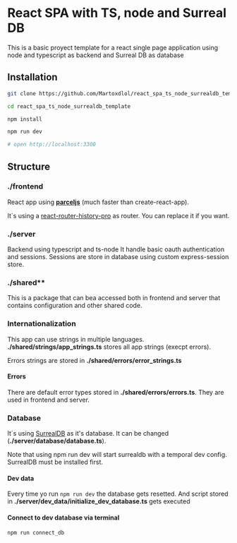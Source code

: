 # React SPA with TS, node and Surreal DB

This is a basic proyect template for a react single page application 
using node and typescript as backend and Surreal DB as database

## Installation

```bash
git clone https://github.com/Martoxdlol/react_spa_ts_node_surrealdb_template

cd react_spa_ts_node_surrealdb_template

npm install

npm run dev

# open http://localhost:3300
```

## Structure

### **./frontend**
React app using **[parceljs](https://parceljs.org/)** (much faster than create-react-app).

It´s using a [react-router-history-pro](https://www.npmjs.com/package/react-router-history-pro) as router. You can replace it if you want.

### **./server**
Backend using typescript and ts-node
It handle basic oauth authentication and sessions.
Sessions are store in database using custom express-session store.

### ./shared**

This is a package that can bea accessed both in frontend and server that contains configuration and other shared code.

### **Internationalization**

This app can use strings in multiple languages. **./shared/strings/app_strings.ts** stores all app strings (execpt errors).

Errors strings are stored in **./shared/errors/error_strings.ts**

#### **Errors**

There are default error types stored in **./shared/errors/errors.ts**. They are used in frontend and server.

### Database

It´s using [SurrealDB](https://surrealdb.com/) as it's database. It can be changed (**./server/database/database.ts**). 

Note that using npm run dev will start surrealdb with a temporal dev config. SurrealDB must be installed first.

#### **Dev data**

Every time yo run `npm run dev` the database gets resetted. And script stored in **./server/dev_data/initialize_dev_database.ts** gets executed

#### **Connect to dev database via terminal**

```bash
npm run connect_db
```